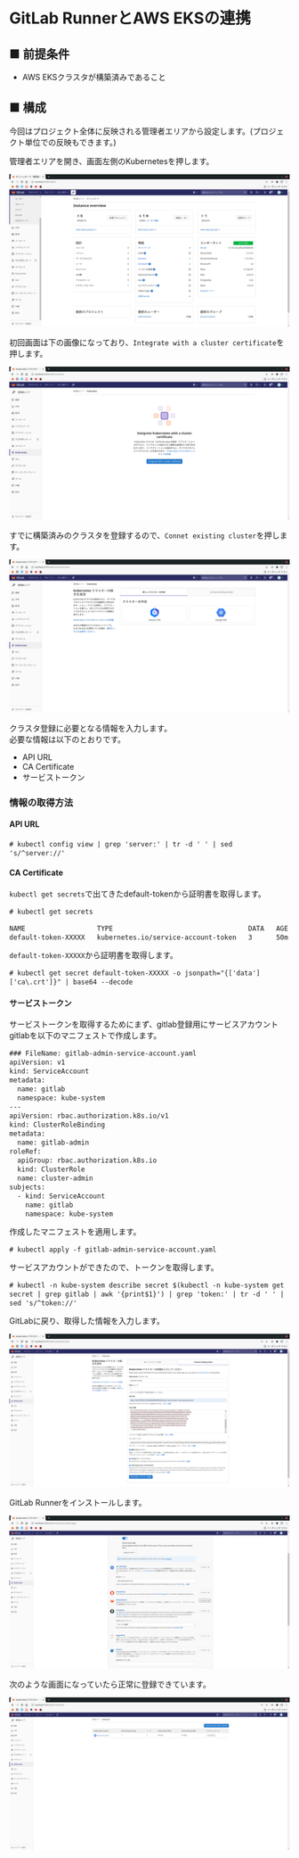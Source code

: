 # GitLab RunnerとAWS EKSの連携
## ■ 前提条件
- AWS EKSクラスタが構築済みであること
## ■ 構成
今回はプロジェクト全体に反映される管理者エリアから設定します。(プロジェクト単位での反映もできます。)
  
管理者エリアを開き、画面左側のKubernetesを押します。
  
![Image01](./images/01.png)  
  
初回画面は下の画像になっており、`Integrate with a cluster certificate`を押します。
  
![Image02](./images/02.png)  
  
すでに構築済みのクラスタを登録するので、`Connet existing cluster`を押します。
  
![Image03](./images/03.png)  
  
クラスタ登録に必要となる情報を入力します。  
必要な情報は以下のとおりです。
- API URL
- CA Certificate
- サービストークン
  
### 情報の取得方法
#### API URL
```
# kubectl config view | grep 'server:' | tr -d ' ' | sed 's/^server://'
```
#### CA Certificate
`kubectl get secrets`で出てきたdefault-tokenから証明書を取得します。
```
# kubectl get secrets
```
```
NAME                  TYPE                                  DATA   AGE
default-token-XXXXX   kubernetes.io/service-account-token   3      50m
```
`default-token-XXXXX`から証明書を取得します。
```
# kubectl get secret default-token-XXXXX -o jsonpath="{['data']['ca\.crt']}" | base64 --decode
```
#### サービストークン
サービストークンを取得するためにまず、gitlab登録用にサービスアカウントgitlabを以下のマニフェストで作成します。
```
### FileName: gitlab-admin-service-account.yaml
apiVersion: v1
kind: ServiceAccount
metadata:
  name: gitlab
  namespace: kube-system
---
apiVersion: rbac.authorization.k8s.io/v1
kind: ClusterRoleBinding
metadata:
  name: gitlab-admin
roleRef:
  apiGroup: rbac.authorization.k8s.io
  kind: ClusterRole
  name: cluster-admin
subjects:
  - kind: ServiceAccount
    name: gitlab
    namespace: kube-system
```
作成したマニフェストを適用します。
```
# kubectl apply -f gitlab-admin-service-account.yaml
```
サービスアカウントができたので、トークンを取得します。
```
# kubectl -n kube-system describe secret $(kubectl -n kube-system get secret | grep gitlab | awk '{print$1}') | grep 'token:' | tr -d ' ' | sed 's/^token://'
```
  
GitLabに戻り、取得した情報を入力します。
  
![Image04](./images/04.png)  
  
GitLab Runnerをインストールします。
  
![Image05](./images/05.png)  
  
次のような画面になっていたら正常に登録できています。
  
![Image06](./images/06.png)  
  

